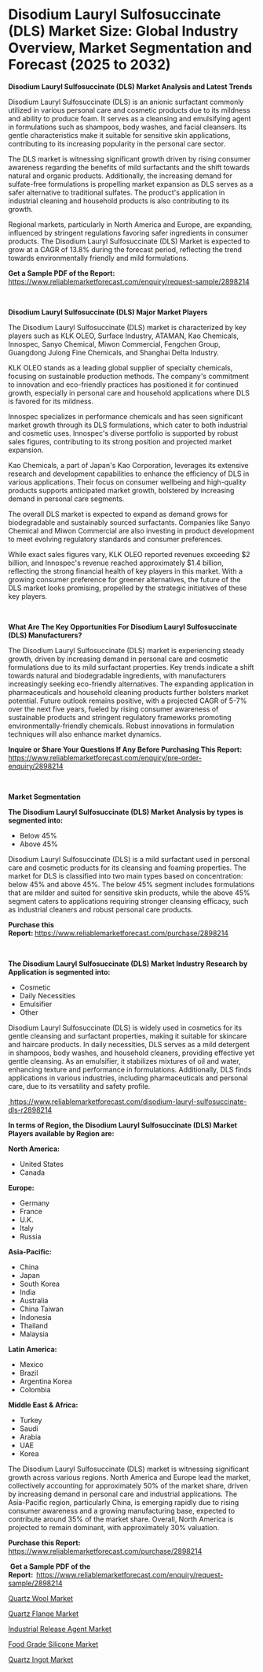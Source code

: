 <p><h1>Disodium Lauryl Sulfosuccinate (DLS) Market Size: Global Industry Overview, Market Segmentation and Forecast (2025 to 2032)</h1></p><p><strong>Disodium Lauryl Sulfosuccinate (DLS) Market Analysis and Latest Trends</strong></p>
<p><p>Disodium Lauryl Sulfosuccinate (DLS) is an anionic surfactant commonly utilized in various personal care and cosmetic products due to its mildness and ability to produce foam. It serves as a cleansing and emulsifying agent in formulations such as shampoos, body washes, and facial cleansers. Its gentle characteristics make it suitable for sensitive skin applications, contributing to its increasing popularity in the personal care sector.</p><p>The DLS market is witnessing significant growth driven by rising consumer awareness regarding the benefits of mild surfactants and the shift towards natural and organic products. Additionally, the increasing demand for sulfate-free formulations is propelling market expansion as DLS serves as a safer alternative to traditional sulfates. The product's application in industrial cleaning and household products is also contributing to its growth. </p><p>Regional markets, particularly in North America and Europe, are expanding, influenced by stringent regulations favoring safer ingredients in consumer products. The Disodium Lauryl Sulfosuccinate (DLS) Market is expected to grow at a CAGR of 13.8% during the forecast period, reflecting the trend towards environmentally friendly and mild formulations.</p></p>
<p><strong>Get a Sample PDF of the Report:&nbsp;</strong> <a href="https://www.reliablemarketforecast.com/enquiry/request-sample/2898214?utm_campaign=1998&utm_medium=2&utm_source=Github&utm_content=ia&utm_term=15032025&utm_id=disodium-lauryl-sulfosuccinate-dls">https://www.reliablemarketforecast.com/enquiry/request-sample/2898214</a></p>
<p>&nbsp;</p>
<p><strong>Disodium Lauryl Sulfosuccinate (DLS) Major Market Players</strong></p>
<p><p>The Disodium Lauryl Sulfosuccinate (DLS) market is characterized by key players such as KLK OLEO, Surface Industry, ATAMAN, Kao Chemicals, Innospec, Sanyo Chemical, Miwon Commercial, Fengchen Group, Guangdong Julong Fine Chemicals, and Shanghai Delta Industry. </p><p>KLK OLEO stands as a leading global supplier of specialty chemicals, focusing on sustainable production methods. The company's commitment to innovation and eco-friendly practices has positioned it for continued growth, especially in personal care and household applications where DLS is favored for its mildness.</p><p>Innospec specializes in performance chemicals and has seen significant market growth through its DLS formulations, which cater to both industrial and cosmetic uses. Innospec's diverse portfolio is supported by robust sales figures, contributing to its strong position and projected market expansion.</p><p>Kao Chemicals, a part of Japan's Kao Corporation, leverages its extensive research and development capabilities to enhance the efficiency of DLS in various applications. Their focus on consumer wellbeing and high-quality products supports anticipated market growth, bolstered by increasing demand in personal care segments.</p><p>The overall DLS market is expected to expand as demand grows for biodegradable and sustainably sourced surfactants. Companies like Sanyo Chemical and Miwon Commercial are also investing in product development to meet evolving regulatory standards and consumer preferences. </p><p>While exact sales figures vary, KLK OLEO reported revenues exceeding $2 billion, and Innospec's revenue reached approximately $1.4 billion, reflecting the strong financial health of key players in this market. With a growing consumer preference for greener alternatives, the future of the DLS market looks promising, propelled by the strategic initiatives of these key players.</p></p>
<p>&nbsp;</p>
<p><strong>What Are The Key Opportunities For Disodium Lauryl Sulfosuccinate (DLS) Manufacturers?</strong></p>
<p><p>The Disodium Lauryl Sulfosuccinate (DLS) market is experiencing steady growth, driven by increasing demand in personal care and cosmetic formulations due to its mild surfactant properties. Key trends indicate a shift towards natural and biodegradable ingredients, with manufacturers increasingly seeking eco-friendly alternatives. The expanding application in pharmaceuticals and household cleaning products further bolsters market potential. Future outlook remains positive, with a projected CAGR of 5-7% over the next five years, fueled by rising consumer awareness of sustainable products and stringent regulatory frameworks promoting environmentally-friendly chemicals. Robust innovations in formulation techniques will also enhance market dynamics.</p></p>
<p><strong>Inquire or Share Your Questions If Any Before Purchasing This Report:</strong> <a href="https://www.reliablemarketforecast.com/enquiry/pre-order-enquiry/2898214?utm_campaign=1998&utm_medium=2&utm_source=Github&utm_content=ia&utm_term=15032025&utm_id=disodium-lauryl-sulfosuccinate-dls">https://www.reliablemarketforecast.com/enquiry/pre-order-enquiry/2898214</a></p>
<p>&nbsp;</p>
<p><strong>Market Segmentation</strong></p>
<p><strong>The Disodium Lauryl Sulfosuccinate (DLS) Market Analysis by types is segmented into:</strong></p>
<p><ul><li>Below 45%</li><li>Above 45%</li></ul></p>
<p><p>Disodium Lauryl Sulfosuccinate (DLS) is a mild surfactant used in personal care and cosmetic products for its cleansing and foaming properties. The market for DLS is classified into two main types based on concentration: below 45% and above 45%. The below 45% segment includes formulations that are milder and suited for sensitive skin products, while the above 45% segment caters to applications requiring stronger cleansing efficacy, such as industrial cleaners and robust personal care products.</p></p>
<p><strong>Purchase this Report:&nbsp;</strong><a href="https://www.reliablemarketforecast.com/purchase/2898214?utm_campaign=1998&utm_medium=2&utm_source=Github&utm_content=ia&utm_term=15032025&utm_id=disodium-lauryl-sulfosuccinate-dls">https://www.reliablemarketforecast.com/purchase/2898214</a></p>
<p>&nbsp;</p>
<p><strong>The Disodium Lauryl Sulfosuccinate (DLS) Market Industry Research by Application is segmented into:</strong></p>
<p><ul><li>Cosmetic</li><li>Daily Necessities</li><li>Emulsifier</li><li>Other</li></ul></p>
<p><p>Disodium Lauryl Sulfosuccinate (DLS) is widely used in cosmetics for its gentle cleansing and surfactant properties, making it suitable for skincare and haircare products. In daily necessities, DLS serves as a mild detergent in shampoos, body washes, and household cleaners, providing effective yet gentle cleansing. As an emulsifier, it stabilizes mixtures of oil and water, enhancing texture and performance in formulations. Additionally, DLS finds applications in various industries, including pharmaceuticals and personal care, due to its versatility and safety profile.</p></p>
<p><a href="https://www.reliablemarketforecast.com/disodium-lauryl-sulfosuccinate-dls-r2898214?utm_campaign=1998&utm_medium=2&utm_source=Github&utm_content=ia&utm_term=15032025&utm_id=disodium-lauryl-sulfosuccinate-dls">&nbsp;https://www.reliablemarketforecast.com/disodium-lauryl-sulfosuccinate-dls-r2898214</a></p>
<p><strong>In terms of Region, the Disodium Lauryl Sulfosuccinate (DLS) Market Players available by Region are:</strong></p>
<p>
    <p> <strong> North America: </strong>
        <ul>
            <li>United States</li>
            <li>Canada</li>
        </ul>
        </p> 
    <p> <strong> Europe: </strong>
        <ul>
            <li>Germany</li>
            <li>France</li>
            <li>U.K.</li>
            <li>Italy</li>
            <li>Russia</li>
        </ul>
        </p> 
    <p> <strong> Asia-Pacific: </strong>
        <ul>
            <li>China</li>
            <li>Japan</li>
            <li>South Korea</li>
            <li>India</li>
            <li>Australia</li>
            <li>China Taiwan</li>
            <li>Indonesia</li>
            <li>Thailand</li>
            <li>Malaysia</li>
        </ul>
        </p> 
    <p> <strong> Latin America: </strong>
        <ul>
            <li>Mexico</li>
            <li>Brazil</li>
            <li>Argentina Korea</li>
            <li>Colombia</li>
        </ul>
        </p> 
    <p> <strong> Middle East & Africa: </strong>
        <ul>
            <li>Turkey</li>
            <li>Saudi</li>
            <li>Arabia</li>
            <li>UAE</li>
            <li>Korea</li>
        </ul>
    </p>
    </p>
<p><p>The Disodium Lauryl Sulfosuccinate (DLS) market is witnessing significant growth across various regions. North America and Europe lead the market, collectively accounting for approximately 50% of the market share, driven by increasing demand in personal care and industrial applications. The Asia-Pacific region, particularly China, is emerging rapidly due to rising consumer awareness and a growing manufacturing base, expected to contribute around 35% of the market share. Overall, North America is projected to remain dominant, with approximately 30% valuation.</p></p>
<p><strong>Purchase this Report: </strong><a href="https://www.reliablemarketforecast.com/purchase/2898214?utm_campaign=1998&utm_medium=2&utm_source=Github&utm_content=ia&utm_term=15032025&utm_id=disodium-lauryl-sulfosuccinate-dls">https://www.reliablemarketforecast.com/purchase/2898214</a></p>
<p>&nbsp;<strong>Get a Sample PDF of the Report:&nbsp;&nbsp;</strong><a href="https://www.reliablemarketforecast.com/enquiry/request-sample/2898214?utm_campaign=1998&utm_medium=2&utm_source=Github&utm_content=ia&utm_term=15032025&utm_id=disodium-lauryl-sulfosuccinate-dls">https://www.reliablemarketforecast.com/enquiry/request-sample/2898214</a></p>
<p><strong></strong></p>
<p><p><a href="https://github.com/mafuzakirju/Market-Research-Report-List-1/blob/main/quartz-wool-market.md?utm_campaign=1998&utm_medium=2&utm_source=Github&utm_content=ia&utm_term=15032025&utm_id=disodium-lauryl-sulfosuccinate-dls">Quartz Wool Market</a></p><p><a href="https://github.com/akramisabtu/Market-Research-Report-List-1/blob/main/quartz-flange-market.md?utm_campaign=1998&utm_medium=2&utm_source=Github&utm_content=ia&utm_term=15032025&utm_id=disodium-lauryl-sulfosuccinate-dls">Quartz Flange Market</a></p><p><a href="https://github.com/omduthkevork/Market-Research-Report-List-1/blob/main/industrial-release-agent-market.md?utm_campaign=1998&utm_medium=2&utm_source=Github&utm_content=ia&utm_term=15032025&utm_id=disodium-lauryl-sulfosuccinate-dls">Industrial Release Agent Market</a></p><p><a href="https://github.com/cherrivacius/Market-Research-Report-List-1/blob/main/food-grade-silicone-market.md?utm_campaign=1998&utm_medium=2&utm_source=Github&utm_content=ia&utm_term=15032025&utm_id=disodium-lauryl-sulfosuccinate-dls">Food Grade Silicone Market</a></p><p><a href="https://github.com/mcveathuane2/Market-Research-Report-List-1/blob/main/quartz-ingot-market.md?utm_campaign=1998&utm_medium=2&utm_source=Github&utm_content=ia&utm_term=15032025&utm_id=disodium-lauryl-sulfosuccinate-dls">Quartz Ingot Market</a></p></p>